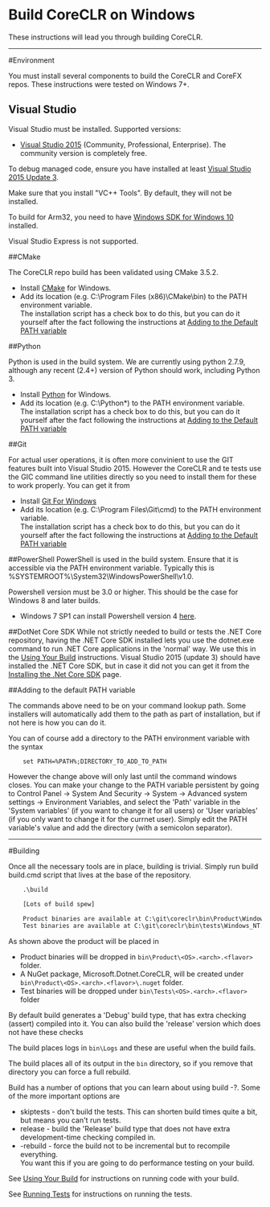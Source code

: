Build CoreCLR on Windows
========================

These instructions will lead you through building CoreCLR.

----------------
#Environment

You must install several components to build the CoreCLR and CoreFX repos. These instructions were tested on Windows 7+.

## Visual Studio

Visual Studio must be installed. Supported versions:
- [Visual Studio 2015](https://www.visualstudio.com/downloads/visual-studio-2015-downloads-vs) (Community, Professional, Enterprise).  The community version is completely free.  

To debug managed code, ensure you have installed at least [Visual Studio 2015 Update 3](https://www.visualstudio.com/en-us/news/releasenotes/vs2015-update3-vs).

Make sure that you install "VC++ Tools". By default, they will not be installed.

To build for Arm32, you need to have [Windows SDK for Windows 10](https://developer.microsoft.com/en-us/windows/downloads) installed. 

Visual Studio Express is not supported.

##CMake

The CoreCLR repo build has been validated using CMake 3.5.2. 

- Install [CMake](http://www.cmake.org/download) for Windows.
- Add its location (e.g. C:\Program Files (x86)\CMake\bin) to the PATH environment variable.  
  The installation script has a check box to do this, but you can do it yourself after the fact 
  following the instructions at [Adding to the Default PATH variable](#adding-to-the-default-path-variable)
  

##Python

Python is used in the build system. We are currently using python 2.7.9, although
any recent (2.4+) version of Python should work, including Python 3.
- Install [Python](https://www.python.org/downloads/) for Windows.
- Add its location (e.g. C:\Python*\) to the PATH environment variable.  
  The installation script has a check box to do this, but you can do it yourself after the fact 
  following the instructions at [Adding to the Default PATH variable](#adding-to-the-default-path-variable)

##Git 

For actual user operations, it is often more convinient to use the GIT features built into Visual Studio 2015.
However the CoreCLR and te tests use the GIC command line utilities directly so you need to install them
for these to work properly.   You can get it from 

- Install [Git For Windows](https://git-for-windows.github.io/)
- Add its location (e.g. C:\Program Files\Git\cmd) to the PATH environment variable.  
  The installation script has a check box to do this, but you can do it yourself after the fact 
  following the instructions at [Adding to the Default PATH variable](#adding-to-the-default-path-variable)

##PowerShell
PowerShell is used in the build system. Ensure that it is accessible via the PATH environment variable.
Typically this is %SYSTEMROOT%\System32\WindowsPowerShell\v1.0\.

Powershell version must be 3.0 or higher. This should be the case for Windows 8 and later builds.
- Windows 7 SP1 can install Powershell version 4 [here](https://www.microsoft.com/en-us/download/details.aspx?id=40855).

##DotNet Core SDK
While not strictly needed to build or tests the .NET Core repository, having the .NET Core SDK installed lets 
you use the dotnet.exe command to run .NET Core applications in the 'normal' way.   We use this in the 
[Using Your Build](Documentation/workflow/UsingYourBuild.md) instructions.  Visual Studio 2015 (update 3) should have
installed the .NET Core SDK, but in case it did not you can get it from the [Installing the .Net Core SDK](https://www.microsoft.com/net/core) page.  

##Adding to the default PATH variable

The commands above need to be on your command lookup path.   Some installers will automatically add them to 
the path as part of installation, but if not here is how you can do it.  

You can of course add a directory to the PATH environment variable with the syntax
```
    set PATH=%PATH%;DIRECTORY_TO_ADD_TO_PATH
```
However the change above will only last until the command windows closes.   You can make your change to
the PATH variable persistent by going to  Control Panel -> System And Security -> System -> Advanced system settings -> Environment Variables, 
and select the 'Path' variable in the 'System variables' (if you want to change it for all users) or 'User variables' (if you only want
to change it for the currnet user).  Simply edit the PATH variable's value and add the directory (with a semicolon separator).

-------------------------------------
#Building 

Once all the necessary tools are in place, building is trivial.  Simply run build build.cmd script that lives at
the base of the repository.   

```bat
    .\build 

	[Lots of build spew]

	Product binaries are available at C:\git\coreclr\bin\Product\Windows_NT.x64.debug
	Test binaries are available at C:\git\coreclr\bin\tests\Windows_NT.x64.debug
```

As shown above the product will be placed in 

- Product binaries will be dropped in `bin\Product\<OS>.<arch>.<flavor>` folder. 
- A NuGet package, Microsoft.Dotnet.CoreCLR, will be created under `bin\Product\<OS>.<arch>.<flavor>\.nuget` folder. 
- Test binaries will be dropped under `bin\Tests\<OS>.<arch>.<flavor>` folder

By default build generates a 'Debug' build type, that has extra checking (assert) compiled into it. You can
also build the 'release' version which does not have these checks

The build places logs in `bin\Logs` and these are useful when the build fails.

The build places all of its output in the `bin` directory, so if you remove that directory you can force a 
full rebuild.    

Build has a number of options that you can learn about using build -?.   Some of the more important options are

 * skiptests - don't build the tests.   This can shorten build times quite a bit, but means you can't run tests.
 * release - build the 'Release' build type that does not have extra development-time checking compiled in.
 * -rebuild - force the build not to be incremental but to recompile everything.   
 You want this if you are going to do performance testing on your build. 

See [Using Your Build](../workflow/UsingYourBuild.md) for instructions on running code with your build.  

See [Running Tests](../workflow/RunningTests.md) for instructions on running the tests.  

